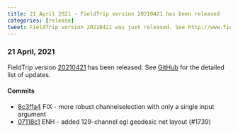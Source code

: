 ```yaml
---
title: 21 April 2021 - FieldTrip version 20210421 has been released
categories: [release]
tweet: FieldTrip version 20210421 was just released. See http://www.fieldtriptoolbox.org/#21-april-2021
---
```


### 21 April, 2021

FieldTrip version [20210421](http://github.com/fieldtrip/fieldtrip/releases/tag/20210421) has been released.
See [GitHub](https://github.com/fieldtrip/fieldtrip/compare/20210420...20210421) for the detailed list of updates.

#### Commits

- [8c3ffa4](http://github.com/fieldtrip/fieldtrip/commit/8c3ffa4) FIX - more robust channelselection with only a single input argument
- [07118c1](http://github.com/fieldtrip/fieldtrip/commit/07118c1) ENH - added 129-channel egi geodesic net layout (#1739)
